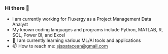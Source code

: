 ### Hi there 👋
- I am currently working for Fluxergy as a Project Management Data Analyst
- My known coding languages and programs include Python, MATLAB, R, SQL, Power BI, and Excel
- 🌱 I am currently learning various ML/AI tools and applications
- 📫 How to reach me: sjspatacean@gmail.com

<!--
**SethSpatacean/SethSpatacean** is a ✨ _special_ ✨ repository because its `README.md` (this file) appears on your GitHub profile.

Here are some ideas to get you started:

- 🔭 I’m currently working on ...
- 🌱 I’m currently learning ...
- 👯 I’m looking to collaborate on ...
- 🤔 I’m looking for help with ...
- 💬 Ask me about ...
- 📫 How to reach me: ...
- 😄 Pronouns: ...
- ⚡ Fun fact: ...
-->
